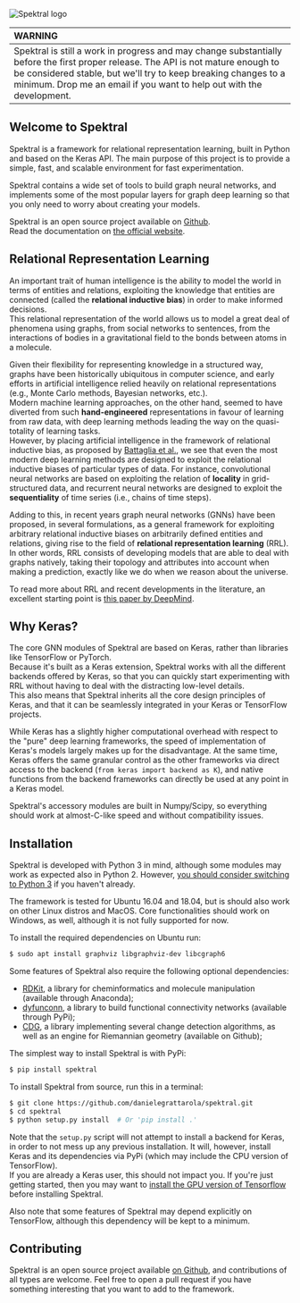 ![Spektral logo](https://danielegrattarola.github.io/spektral/img/logo_black.png)

|WARNING|
|:------|
| Spektral is still a work in progress and may change substantially before the first proper release. The API is not mature enough to be considered stable, but we'll try to keep breaking changes to a minimum. Drop me an email if you want to help out with the development.|

## Welcome to Spektral
Spektral is a framework for relational representation learning, built in Python and based on the Keras API.
The main purpose of this project is to provide a simple, fast, and scalable environment for fast experimentation.

Spektral contains a wide set of tools to build graph neural networks, and implements some of the most popular layers for graph deep learning so that you only need to worry about creating your models.

Spektral is an open source project available on [Github](https://github.com/danielegrattarola/spektral).  
Read the documentation on [the official website](https://danielegrattarola.github.io/spektral).

## Relational Representation Learning
An important trait of human intelligence is the ability to model the world in terms of entities and relations, exploiting the knowledge that entities are connected (called the __relational inductive bias__) in order to make informed decisions.  
This relational representation of the world allows us to model a great deal of phenomena using graphs, from social networks to sentences, from the interactions of bodies in a gravitational field to the bonds between atoms in a molecule. 

Given their flexibility for representing knowledge in a structured way, graphs have been historically ubiquitous in computer science, and early efforts in artificial intelligence relied heavily on relational representations (e.g., Monte Carlo methods, Bayesian networks, etc.).  
Modern machine learning approaches, on the other hand, seemed to have diverted from such __hand-engineered__ representations in favour of learning from raw data, with deep learning methods leading the way on the quasi-totality of learning tasks.    
However, by placing artificial intelligence in the framework of relational inductive bias, as proposed by [Battaglia et al.](https://arxiv.org/abs/1806.01261), we see that even the most modern deep learning methods are designed to exploit the relational inductive biases of particular types of data. For instance, convolutional neural networks are based on exploiting the relation of __locality__ in grid-structured data, and recurrent neural networks are designed to exploit the __sequentiality__ of time series (i.e., chains of time steps).

Adding to this, in recent years graph neural networks (GNNs) have been proposed, in several formulations, as a general framework for exploiting arbitrary relational inductive biases on arbitrarily defined entities and relations, giving rise to the field of __relational representation learning__ (RRL).  
In other words, RRL consists of developing models that are able to deal with graphs natively, taking their topology and attributes into account when making a prediction, exactly like we do when we reason about the universe.

To read more about RRL and recent developments in the literature, an excellent starting point is [this paper by DeepMind](https://arxiv.org/abs/1806.01261).

## Why Keras?
The core GNN modules of Spektral are based on Keras, rather than libraries like TensorFlow or PyTorch.  
Because it's built as a Keras extension, Spektral works with all the different backends offered by Keras, so that you can quickly start experimenting with RRL 
without having to deal with the distracting low-level details.   
This also means that Spektral inherits all the core design principles of Keras, and that it can be seamlessly integrated in your Keras or TensorFlow projects. 

While Keras has a slightly higher computational overhead with respect to the "pure" deep learning frameworks, the speed of implementation of Keras's models largely makes up for the disadvantage. At the same time, Keras offers the same granular control as the other frameworks via direct access to the backend (`from keras import backend as K`), and native functions from the backend frameworks can directly be used at any point in a Keras model.

Spektral's accessory modules are built in Numpy/Scipy, so everything should work at almost-C-like speed and without compatibility issues.

## Installation
Spektral is developed with Python 3 in mind, although some modules may work as expected also in Python 2. However, [you should consider
switching to Python 3](https://python3statement.org/) if you haven't already.

The framework is tested for Ubuntu 16.04 and 18.04, but is should also work on other Linux distros and MacOS. Core functionalities should work on Windows, as well, although it is not fully supported for now. 

To install the required dependencies on Ubuntu run:

```bash
$ sudo apt install graphviz libgraphviz-dev libcgraph6
```

Some features of Spektral also require the following optional dependencies:

 - [RDKit](http://www.rdkit.org/docs/index.html), a library for cheminformatics and molecule manipulation (available through Anaconda);
 - [dyfunconn](https://dyfunconn.readthedocs.io/), a library to build functional connectivity networks (available through PyPi);
 - [CDG](https://github.com/dan-zam/cdg), a library implementing several change detection algorithms, as well as an engine for Riemannian geometry (available on Github);

The simplest way to install Spektral is with PyPi: 

```bash
$ pip install spektral
```

To install Spektral from source, run this in a terminal:

```bash
$ git clone https://github.com/danielegrattarola/spektral.git
$ cd spektral
$ python setup.py install  # Or 'pip install .'
```

Note that the `setup.py` script will not attempt to install a backend for Keras, in order to not mess up any previous installation. 
It will, however, install Keras and its dependencies via PyPi (which may include the CPU version of TensorFlow).    
If you are already a Keras user, this should not impact you. If you're just getting started, then you may want to [install the GPU version of Tensorflow](https://www.tensorflow.org/install/) before installing Spektral.

Also note that some features of Spektral may depend explicitly on TensorFlow, although this dependency will be kept to a minimum.

## Contributing
Spektral is an open source project available [on Github](https://github.com/danielegrattarola/spektral), and contributions of all types are welcome. Feel free to open a pull request if you have something interesting that you want to add to the framework.

